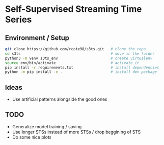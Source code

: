 # Self-Supervised Streaming Time Series 

## Environment / Setup


```bash
git clone https://github.com/rcote98/s3ts.git   # clone the repo
cd s3ts                                         # move in the folder
python3 -m venv s3ts_env                        # create virtualenv
source env/bin/activate                         # activate it
pip install -r requirements.txt                 # install dependencies
python -m pip install -e .                      # install dev package
```

## Ideas
- Use artificial patterns alongside the good ones

## TODO
- Generalize model training / saving
- Use longer STSs instead of more STSs / drop beggining of STS
- Do some nice plots

